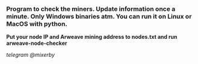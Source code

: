 ### Program to check the miners. Update information once a minute. Only Windows binaries atm. You can run it on Linux or MacOS with python.

**Put your node IP and Arweave mining address to nodes.txt and run arweave-node-checker**

*telegram @mixerby*
